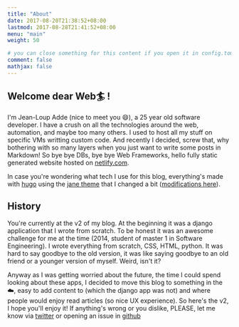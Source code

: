 ```yaml
---
title: "About"
date: 2017-08-20T21:38:52+08:00
lastmod: 2017-08-28T21:41:52+08:00
menu: "main"
weight: 50

# you can close something for this content if you open it in config.toml.
comment: false
mathjax: false
---
```


## Welcome dear Web:surfer: !
I'm Jean-Loup Adde (nice to meet you :smile:), a 25 year old software developer. I have a crush on all the technologies around the web, automation, and maybe too many others. I used to host all my stuff on specific VMs writting custom code. And recently I decided, screw that, why bothering with so many layers when you just want to write some posts in Markdown! So bye bye DBs, bye bye Web Frameworks, hello fully static generated website hosted on [netlify.com](https://netlify.com).

In case you're wondering what tech I use for this blog, everything's made with [hugo](https://gohugo.io/) using the [jane theme](https://en.xianmin.org/hugo-theme-jane/) that I changed a bit ([modifications here](https://github.com/juanwolf/hugo-theme-jane/tree/master)).

## History

You're currently at the v2 of my blog. At the beginning it was a django application that I wrote from scratch. To be honest it was an awesome challenge for me at the time (2014, student of master 1 in Software Engineering). I wrote everything from scratch, CSS, HTML, python. It was hard to say goodbye to the old version, it was like saying goodbye to an old friend or a younger version of myself. Weird, isn't it?

Anyway as I was getting worried about the future, the time I could spend looking about these apps, I decided to move this blog to something in the :cloud:, easy to add content to (which the django app was not) and where people would enjoy read articles (so nice UX experience). So here's the v2, I hope you'll enjoy it! If anything's wrong or you dislike, PLEASE, let me know via [twitter](https://twitter.com/juan__wolf/) or opening an issue in [github](https://github.com/juanwolf/juanwolf.github.io/)
